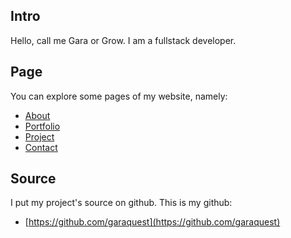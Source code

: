 
## Intro

Hello, call me Gara or Grow. I am a fullstack developer.

## Page

You can explore some pages of my website, namely:
* [About](https://garaquest.github.io/about)
* [Portfolio](https://garaquest.github.io/portfolio)
* [Project](https://garaquest.github.io/project)
* [Contact](https://garaquest.github.io/contact)

## Source

I put my project's source on github. This is my github:
 * [https://github.com/garaquest](https://github.com/garaquest)
